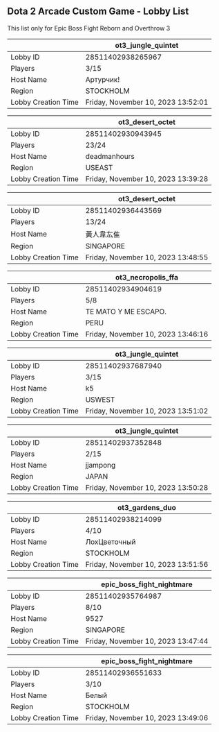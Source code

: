 ## Dota 2 Arcade Custom Game - Lobby List

This list only for Epic Boss Fight Reborn and Overthrow 3

|  | ot3_jungle_quintet |
| ------ | ------ |
| Lobby ID | 28511402938265967 |
| Players | 3/15 |
| Host Name | Артурчик! |
| Region | STOCKHOLM |
| Lobby Creation Time | Friday, November 10, 2023 13:52:01 |


|  | ot3_desert_octet |
| ------ | ------ |
| Lobby ID | 28511402930943945 |
| Players | 23/24 |
| Host Name | deadmanhours |
| Region | USEAST |
| Lobby Creation Time | Friday, November 10, 2023 13:39:28 |


|  | ot3_desert_octet |
| ------ | ------ |
| Lobby ID | 28511402936443569 |
| Players | 13/24 |
| Host Name | 黃人韋厷隹 |
| Region | SINGAPORE |
| Lobby Creation Time | Friday, November 10, 2023 13:48:55 |


|  | ot3_necropolis_ffa |
| ------ | ------ |
| Lobby ID | 28511402934904619 |
| Players | 5/8 |
| Host Name | TE MATO Y ME ESCAPO. |
| Region | PERU |
| Lobby Creation Time | Friday, November 10, 2023 13:46:16 |


|  | ot3_jungle_quintet |
| ------ | ------ |
| Lobby ID | 28511402937687940 |
| Players | 3/15 |
| Host Name | k5 |
| Region | USWEST |
| Lobby Creation Time | Friday, November 10, 2023 13:51:02 |


|  | ot3_jungle_quintet |
| ------ | ------ |
| Lobby ID | 28511402937352848 |
| Players | 2/15 |
| Host Name | jjampong |
| Region | JAPAN |
| Lobby Creation Time | Friday, November 10, 2023 13:50:28 |


|  | ot3_gardens_duo |
| ------ | ------ |
| Lobby ID | 28511402938214099 |
| Players | 4/10 |
| Host Name | ЛохЦветочный |
| Region | STOCKHOLM |
| Lobby Creation Time | Friday, November 10, 2023 13:51:56 |


|  | epic_boss_fight_nightmare |
| ------ | ------ |
| Lobby ID | 28511402935764987 |
| Players | 8/10 |
| Host Name | 9527 |
| Region | SINGAPORE |
| Lobby Creation Time | Friday, November 10, 2023 13:47:44 |


|  | epic_boss_fight_nightmare |
| ------ | ------ |
| Lobby ID | 28511402936551633 |
| Players | 3/10 |
| Host Name | Белый |
| Region | STOCKHOLM |
| Lobby Creation Time | Friday, November 10, 2023 13:49:06 |



